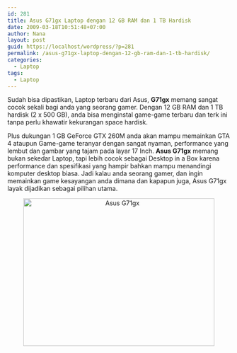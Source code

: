```yaml
---
id: 281
title: Asus G71gx Laptop dengan 12 GB RAM dan 1 TB Hardisk
date: 2009-03-18T10:51:48+07:00
author: Nana
layout: post
guid: https://localhost/wordpress/?p=281
permalink: /asus-g71gx-laptop-dengan-12-gb-ram-dan-1-tb-hardisk/
categories:
  - Laptop
tags:
  - Laptop
---
```

Sudah bisa dipastikan, Laptop terbaru dari Asus, **G71gx** memang sangat cocok sekali bagi anda yang seorang gamer. Dengan 12 GB RAM dan 1 TB hardisk (2 x 500 GB), anda bisa menginstal game-game terbaru dan terk ini tanpa perlu khawatir kekurangan space hardisk.

Plus dukungan 1 GB GeForce GTX 260M anda akan mampu memainkan GTA 4 ataupun Game-game teranyar dengan sangat nyaman, performance yang lembut dan gambar yang tajam pada layar 17 Inch. **Asus G71gx** memang bukan sekedar Laptop, tapi lebih cocok sebagai Desktop in a Box karena performance dan spesifikasi yang hampir bahkan mampu menandingi komputer desktop biasa. Jadi kalau anda seorang gamer, dan ingin memainkan game kesayangan anda dimana dan kapapun juga, Asus G71gx layak dijadikan sebagai pilihan utama.

<div style="text-align: center;">
  <img loading="lazy" title="Asus G71gx" src="https://wisatacinta.wordpress.com/files/2009/03/asus_g71gx.jpg" alt="Asus G71gx" width="432" height="334" border="0" />
</div>

&nbsp;